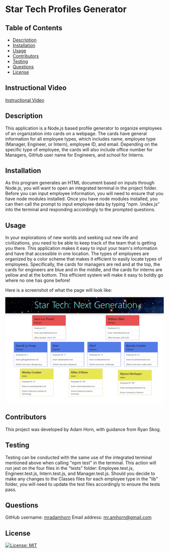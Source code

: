 # Star Tech Profiles Generator

## Table of Contents
- [Description](#description)
- [Installation](#installation)
- [Usage](#usage)
- [Contributors](#contributors)
- [Testing](#testing)
- [Questions](#questions)
- [License](#license)

## Instructional Video
[Instructional Video](https://drive.google.com/file/d/1Wa_Lo4BhqAqUVIBHqLvVoCBXCohMMw2L/view?usp=sharing)

## Description
This application is a Node.js based profile generator to organize employees of an organization into cards on a webpage. The cards have general information for all employee types, which includes name, employee type (Manager, Engineer, or Intern), employee ID, and email. Depending on the specific type of employee, the cards will also include office number for Managers, GitHub user name for Engineers, and school for Interns. 

## Installation
As this program generates an HTML document based on inputs through Node.js, you will want to open an integrated terminal in the project folder. Before you can input employee information, you will need to ensure that you have node modules installed. Once you have node modules installed, you can then call the prompt to input employee data by typing "npm .\index.js" into the terminal and responding accordingly to the prompted questions. 

## Usage
In your explorations of new worlds and seeking out new life and civilizations, you need to be able to keep track of the team that is getting you there. This application makes it easy to input your team's information and have that accessible in one location. The types of employees are organized by a color scheme that makes it efficient to easily locate types of employees. Specifically, the cards for managers are red and at the top, the cards for engineers are blue and in the middle, and the cards for interns are yellow and at the bottom. This efficient system will make it easy to boldly go where no one has gone before!

Here is a screenshot of what the page will look like:

![Screenshot of employee cards on page](./dist/assets/startech-screenshot.png)

## Contributors
This project was developed by Adam Horn, with guidance from Ryan Skog.

## Testing
Testing can be conducted with the same use of the integrated terminal mentioned above when calling "npm test" in the terminal. This action will run jest on the four files in the "tests" folder: Employee.test.js, Engineer.test.js, Intern.test.js, and Manager.test.js. Should you decide to make any changes to the Classes files for each employee type in the "lib" folder, you will need to update the test files accordingly to ensure the tests pass. 

## Questions
GitHub username: [mradamhorn](https://github.com/mradamhorn)
Email address: mr.amhorn@gmail.com

## License
[![License: MIT](https://img.shields.io/badge/License-MIT-yellow.svg)](https://opensource.org/licenses/MIT)